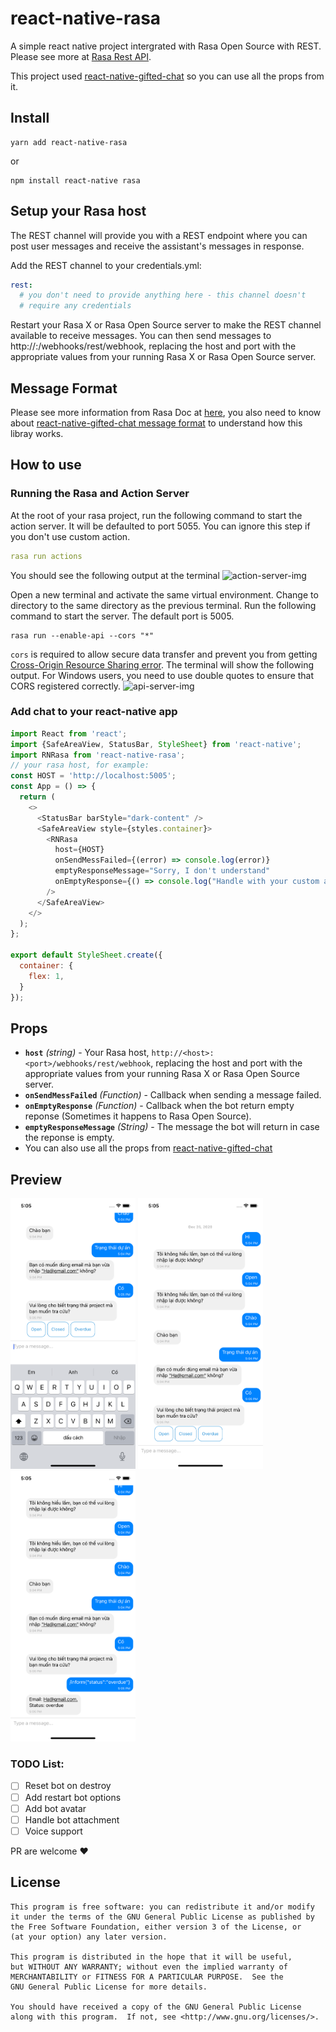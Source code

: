 # react-native-rasa
A simple react native project intergrated with Rasa Open Source with REST. Please see more at [Rasa Rest API](https://rasa.com/docs/rasa/connectors/your-own-website/#rest-channels).

This project used [react-native-gifted-chat](https://github.com/FaridSafi/react-native-gifted-chat) so you can use all the props from it.

## Install
```
yarn add react-native-rasa
```
or
```
npm install react-native rasa
```

## Setup your Rasa host
The REST channel will provide you with a REST endpoint where you can post user messages and receive the assistant's messages in response.

Add the REST channel to your credentials.yml:

```yml
rest:
  # you don't need to provide anything here - this channel doesn't
  # require any credentials
```
Restart your Rasa X or Rasa Open Source server to make the REST channel available to receive messages. You can then send messages to http://<host>:<port>/webhooks/rest/webhook, replacing the host and port with the appropriate values from your running Rasa X or Rasa Open Source server.

## Message Format
Please see more information from Rasa Doc at [here](https://rasa.com/docs/rasa/connectors/your-own-website/#rest-channels), you also need to know about [react-native-gifted-chat message format](https://github.com/FaridSafi/react-native-gifted-chat#message-object) to understand how this libray works.

## How to use


### Running the Rasa and Action Server
At the root of your rasa project, run the following command to start the action server. It will be defaulted to port 5055. You can ignore this step if you don't use custom action.
```yml
rasa run actions
```
You should see the following output at the terminal
![action-server-img](https://github.com/hungvu193/react-native-rasa/blob/master/preview/action-server.png)

Open a new terminal and activate the same virtual environment. Change to directory to the same directory as the previous terminal. Run the following command to start the server. The default port is 5005.
```
rasa run --enable-api --cors "*"
```

`cors` is required to allow secure data transfer and prevent you from getting [Cross-Origin Resource Sharing error](https://developer.mozilla.org/en-US/docs/Web/HTTP/CORS/Errors). The terminal will show the following output. For Windows users, you need to use double quotes to ensure that CORS registered correctly.
![api-server-img](https://github.com/hungvu193/react-native-rasa/blob/master/preview/enable-api.png)

### Add chat to your react-native app
```javascript
import React from 'react';
import {SafeAreaView, StatusBar, StyleSheet} from 'react-native';
import RNRasa from 'react-native-rasa';
// your rasa host, for example:
const HOST = 'http://localhost:5005';
const App = () => {
  return (
    <>
      <StatusBar barStyle="dark-content" />
      <SafeAreaView style={styles.container}>
        <RNRasa 
          host={HOST}
          onSendMessFailed={(error) => console.log(error)}
          emptyResponseMessage="Sorry, I don't understand"
          onEmptyResponse={() => console.log("Handle with your custom action")}
        />
      </SafeAreaView>
    </>
  );
};

export default StyleSheet.create({
  container: {
    flex: 1,
  }
});
```


## Props
<!-- onSendMessFailed, onEmptyResponse, emptyResponseMessage -->
- **`host`** _(string)_ - Your Rasa host, `http://<host>:<port>/webhooks/rest/webhook`, replacing the host and port with the appropriate values from your running Rasa X or Rasa Open Source server.
- **`onSendMessFailed`** _(Function)_ - Callback when sending a message failed.
- **`onEmptyResponse`** _(Function)_ - Callback when the bot return empty reponse (Sometimes it happens to Rasa Open Source).
- **`emptyResponseMessage`** _(String)_ - The message the bot will return in case the reponse is empty. 
- You can also use all the props from [react-native-gifted-chat](https://github.com/FaridSafi/react-native-gifted-chat)

## Preview
<p float="left">
  <img src="https://github.com/hungvu193/ReactNativeRasa/blob/master/preview/Simulator%20Screen%20Shot%20-%20iPhone%2011%20-%202020-12-25%20at%2017.05.06.png" width="200" />
  <img src="https://github.com/hungvu193/ReactNativeRasa/blob/master/preview/Simulator%20Screen%20Shot%20-%20iPhone%2011%20-%202020-12-25%20at%2017.05.14.png" width="200" /> 
  <img src="https://github.com/hungvu193/ReactNativeRasa/blob/master/preview/Simulator%20Screen%20Shot%20-%20iPhone%2011%20-%202020-12-25%20at%2017.05.17.png" width="200" />
</p>

### TODO List:
- [ ] Reset bot on destroy
- [ ] Add restart bot options
- [ ] Add bot avatar
- [ ] Handle bot attachment
- [ ] Voice support

PR are welcome ❤️

## License

    This program is free software: you can redistribute it and/or modify
    it under the terms of the GNU General Public License as published by
    the Free Software Foundation, either version 3 of the License, or
    (at your option) any later version.

    This program is distributed in the hope that it will be useful,
    but WITHOUT ANY WARRANTY; without even the implied warranty of
    MERCHANTABILITY or FITNESS FOR A PARTICULAR PURPOSE.  See the
    GNU General Public License for more details.

    You should have received a copy of the GNU General Public License
    along with this program.  If not, see <http://www.gnu.org/licenses/>.
